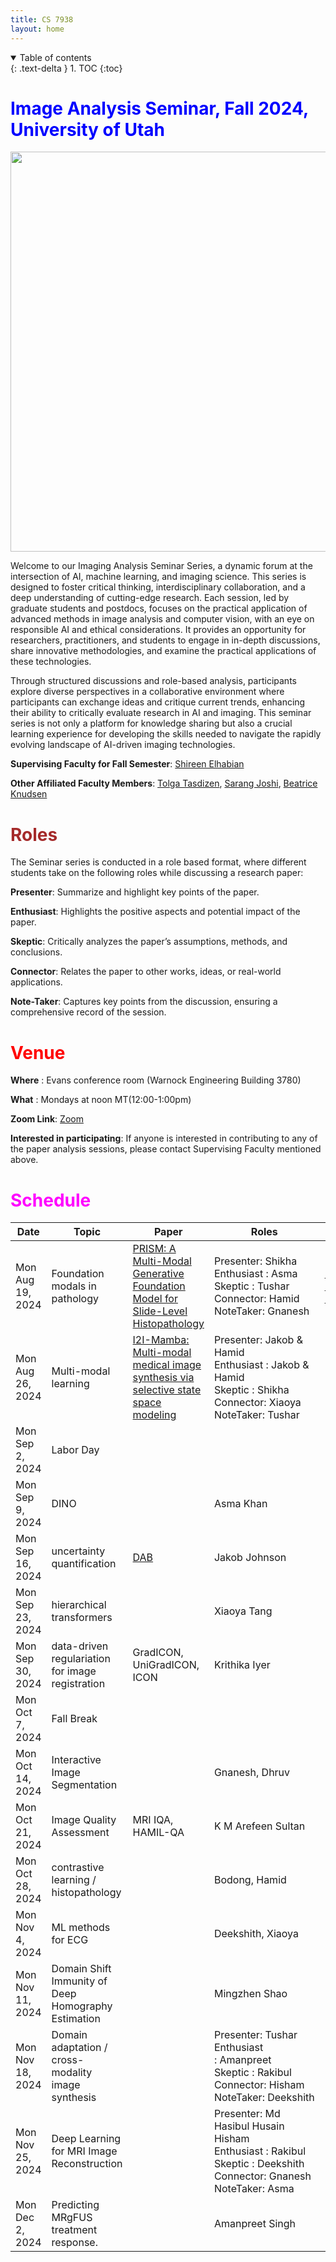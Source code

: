 ```yaml
---
title: CS 7938
layout: home
---
```

<details open markdown="block">
  <summary>
    Table of contents
  </summary>
  {: .text-delta }
1. TOC
{:toc}
</details>

# <span style="color:blue;">Image Analysis Seminar, Fall 2024, University of Utah</span>

<img src='class-pic.png' width="1000" height="640">

Welcome to our Imaging Analysis Seminar Series, a dynamic forum at the intersection of AI, machine learning, and imaging science. This series is designed to foster critical thinking, interdisciplinary collaboration, and a deep understanding of cutting-edge research. Each session, led by graduate students and postdocs, focuses on the practical application of advanced methods in image analysis and computer vision, with an eye on responsible AI and ethical considerations. It provides an opportunity for researchers, practitioners, and students to engage in in-depth discussions, share innovative methodologies, and examine the practical applications of these technologies.  

Through structured discussions and role-based analysis, participants explore diverse perspectives in a collaborative environment where participants can exchange ideas and critique current trends, enhancing their ability to critically evaluate research in AI and imaging. This seminar series is not only a platform for knowledge sharing but also a crucial learning experience for developing the skills needed to navigate the rapidly evolving landscape of AI-driven imaging technologies.

**Supervising Faculty for Fall Semester**: [Shireen Elhabian](https://www.sci.utah.edu/~shireen/)

**Other Affiliated Faculty Members**: [Tolga Tasdizen](https://www.sci.utah.edu/~tolga/), [Sarang Joshi](https://www.bme.utah.edu/profile/?unid=u0492366), [Beatrice Knudsen](https://healthcare.utah.edu/find-a-doctor/beatrice-s-knudsen)

# <span style="color:brown;">Roles</span>
The Seminar series is conducted in a role based format, where different students take on the following roles while discussing a research paper:

**Presenter**: Summarize and highlight key points of the paper.

**Enthusiast**: Highlights the positive aspects and potential impact of the paper.

**Skeptic**: Critically analyzes the paper’s assumptions, methods, and conclusions.

**Connector**: Relates the paper to other works, ideas, or real-world applications.

**Note-Taker**: Captures key points from the discussion, ensuring a comprehensive record of the session.

# <span style="color:red;">Venue</span>

**Where** : Evans conference room (Warnock Engineering Building 3780)

**What** : Mondays at noon MT(12:00-1:00pm)

**Zoom Link**: [Zoom](https://utah.zoom.us/j/91366600599?pwd=eYMNAYsdFo9rThc5JMZoNOcbM3tdRo.1)

**Interested in participating**: If anyone is interested in contributing to any of the paper analysis sessions, please contact Supervising Faculty mentioned above.

# <span style="color:magenta;">Schedule</span>

| Date             | Topic                                               | Paper                                                                                                                | Roles                                                                                                                       | Slides                                                                                                                    |
| ---------------- | --------------------------------------------------- | -------------------------------------------------------------------------------------------------------------------- | --------------------------------------------------------------------------------------------------------------------------- | ------------------------------------------------------------------------------------------------------------------------- |
| Mon Aug 19, 2024 | Foundation modals in pathology                      | [PRISM: A Multi-Modal Generative Foundation Model for Slide-Level Histopathology](https://arxiv.org/abs/2405.10254)  | Presenter: Shikha<br>Enthusiast : Asma<br>Skeptic : Tushar<br>Connector: Hamid<br>NoteTaker: Gnanesh                        | [Foundation Models in Histopathology](https://drive.google.com/file/d/1_8onG9bwkXnuGvB5jRlvlK37tSIqAscv/view?usp=sharing) |
| Mon Aug 26, 2024 | Multi-modal learning                                | [I2I-Mamba: Multi-modal medical image synthesis via selective state space modeling](http://arxiv.org/abs/2405.14022) | Presenter: Jakob & Hamid<br>Enthusiast : Jakob & Hamid<br>Skeptic : Shikha<br>Connector: Xiaoya<br>NoteTaker: Tushar        |                                                                                                                           |
| Mon Sep 2, 2024  | Labor Day                                           |                                                                                                                      |                                                                                                                             |                                                                                                                           |
| Mon Sep 9, 2024  | DINO                                                |                                                                                                                      | Asma Khan                                                                                                                   |                                                                                                                           |
| Mon Sep 16, 2024 | uncertainty quantification                          | [DAB](https://arxiv.org/abs/2406.10775)                                                                              | Jakob Johnson                                                                                                               |                                                                                                                           |
| Mon Sep 23, 2024 | hierarchical transformers                           |                                                                                                                      | Xiaoya Tang                                                                                                                 |                                                                                                                           |
| Mon Sep 30, 2024 | data-driven regulariation for image registration    | GradICON, UniGradICON, ICON                                                                                          | Krithika Iyer                                                                                                               |                                                                                                                           |
| Mon Oct 7, 2024  | Fall Break                                          |                                                                                                                      |                                                                                                                             |                                                                                                                           |
| Mon Oct 14, 2024 | Interactive Image Segmentation                      |                                                                                                                      | Gnanesh, Dhruv                                                                                                              |                                                                                                                           |
| Mon Oct 21, 2024 | Image Quality Assessment                            | MRI IQA, HAMIL-QA                                                                                                    | K M Arefeen Sultan                                                                                                          |                                                                                                                           |
| Mon Oct 28, 2024 | contrastive learning / histopathology               |                                                                                                                      | Bodong, Hamid                                                                                                               |                                                                                                                           |
| Mon Nov 4, 2024  | ML methods for ECG                                  |                                                                                                                      | Deekshith, Xiaoya                                                                                                           |                                                                                                                           |
| Mon Nov 11, 2024 | Domain Shift Immunity of Deep Homography Estimation |                                                                                                                      | Mingzhen Shao                                                                                                               |                                                                                                                           |
| Mon Nov 18, 2024 | Domain adaptation / cross-modality image synthesis  |                                                                                                                      | Presenter: Tushar<br>Enthusiast : Amanpreet<br>Skeptic : Rakibul<br>Connector: Hisham<br>NoteTaker: Deekshith               |                                                                                                                           |
| Mon Nov 25, 2024 | Deep Learning for MRI Image Reconstruction          |                                                                                                                      | Presenter: Md Hasibul Husain Hisham<br>Enthusiast : Rakibul<br>Skeptic : Deekshith<br>Connector: Gnanesh<br>NoteTaker: Asma |                                                                                                                           |
| Mon Dec 2, 2024  | Predicting MRgFUS treatment response.               |                                                                                                                      | Amanpreet Singh                                                                                                             |

